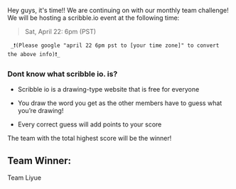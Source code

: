 Hey guys, it's time!! We are continuing on with our monthly team challenge! We will be hosting a scribble.io event at the following time:

> Sat, April 22: 6pm (PST) 

```
 _❗️(Please google "april 22 6pm pst to [your time zone]" to convert the above info)❗️_   
```

### Dont know what scribble io. is? 

* Scribble io is a drawing-type website that is free for everyone 

* You draw the word you get as the other members have to guess what you’re drawing! 

* Every correct guess will add points to your score   

The team with the total highest score will be the winner!

## Team Winner:

Team Liyue

